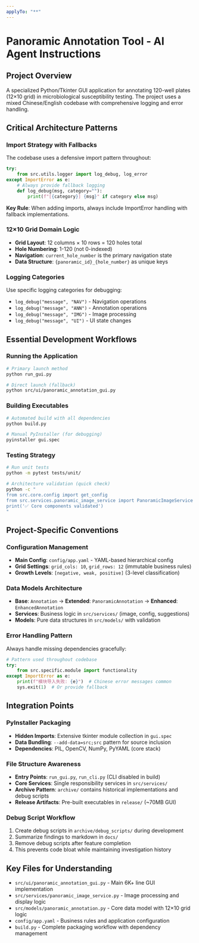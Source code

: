 ```yaml
---
applyTo: "**"
---
```


# Panoramic Annotation Tool - AI Agent Instructions

## Project Overview

A specialized Python/Tkinter GUI application for annotating 120-well plates (12×10 grid) in microbiological susceptibility testing. The project uses a mixed Chinese/English codebase with comprehensive logging and error handling.

## Critical Architecture Patterns

### Import Strategy with Fallbacks
The codebase uses a defensive import pattern throughout:
```python
try:
    from src.utils.logger import log_debug, log_error
except ImportError as e:
    # Always provide fallback logging
    def log_debug(msg, category=""):
        print(f"[{category}] {msg}" if category else msg)
```
**Key Rule**: When adding imports, always include ImportError handling with fallback implementations.

### 12×10 Grid Domain Logic
- **Grid Layout**: 12 columns × 10 rows = 120 holes total
- **Hole Numbering**: 1-120 (not 0-indexed)
- **Navigation**: `current_hole_number` is the primary navigation state
- **Data Structure**: `{panoramic_id}_{hole_number}` as unique keys

### Logging Categories
Use specific logging categories for debugging:
- `log_debug("message", "NAV")` - Navigation operations
- `log_debug("message", "ANN")` - Annotation operations  
- `log_debug("message", "IMG")` - Image processing
- `log_debug("message", "UI")` - UI state changes

## Essential Development Workflows

### Running the Application
```bash
# Primary launch method
python run_gui.py

# Direct launch (fallback)
python src/ui/panoramic_annotation_gui.py
```

### Building Executables
```bash
# Automated build with all dependencies
python build.py

# Manual PyInstaller (for debugging)
pyinstaller gui.spec
```

### Testing Strategy
```bash
# Run unit tests
python -m pytest tests/unit/

# Architecture validation (quick check)
python -c "
from src.core.config import get_config
from src.services.panoramic_image_service import PanoramicImageService
print('✅ Core components validated')
"
```

## Project-Specific Conventions

### Configuration Management
- **Main Config**: `config/app.yaml` - YAML-based hierarchical config
- **Grid Settings**: `grid_cols: 10`, `grid_rows: 12` (immutable business rules)
- **Growth Levels**: `[negative, weak, positive]` (3-level classification)

### Data Models Architecture
- **Base**: `Annotation` → **Extended**: `PanoramicAnnotation` → **Enhanced**: `EnhancedAnnotation`
- **Services**: Business logic in `src/services/` (image, config, suggestions)
- **Models**: Pure data structures in `src/models/` with validation

### Error Handling Pattern
Always handle missing dependencies gracefully:
```python
# Pattern used throughout codebase
try:
    from src.specific.module import functionality
except ImportError as e:
    print(f"模块导入失败: {e}")  # Chinese error messages common
    sys.exit(1)  # Or provide fallback
```

## Integration Points

### PyInstaller Packaging
- **Hidden Imports**: Extensive tkinter module collection in `gui.spec`
- **Data Bundling**: `--add-data=src;src` pattern for source inclusion
- **Dependencies**: PIL, OpenCV, NumPy, PyYAML (core stack)

### File Structure Awareness
- **Entry Points**: `run_gui.py`, `run_cli.py` (CLI disabled in build)
- **Core Services**: Single responsibility services in `src/services/`
- **Archive Pattern**: `archive/` contains historical implementations and debug scripts
- **Release Artifacts**: Pre-built executables in `release/` (~70MB GUI)

### Debug Script Workflow
1. Create debug scripts in `archive/debug_scripts/` during development
2. Summarize findings to markdown in `docs/`
3. Remove debug scripts after feature completion
4. This prevents code bloat while maintaining investigation history

## Key Files for Understanding

- `src/ui/panoramic_annotation_gui.py` - Main 6K+ line GUI implementation
- `src/services/panoramic_image_service.py` - Image processing and display logic
- `src/models/panoramic_annotation.py` - Core data model with 12×10 grid logic
- `config/app.yaml` - Business rules and application configuration
- `build.py` - Complete packaging workflow with dependency management

